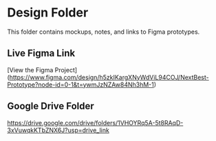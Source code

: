 # Design Folder
This folder contains mockups, notes, and links to Figma prototypes.  

## Live Figma Link
[View the Figma Project] (https://www.figma.com/design/h5zkIKargXNyWdViL94COJ/NextBest-Prototype?node-id=0-1&t=ywmJzNZAw84Nh3hM-1)

## Google Drive Folder
https://drive.google.com/drive/folders/1VHOYRq5A-5t8RAqD-3xVuwqkKTbZNX6J?usp=drive_link
